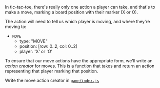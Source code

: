 In tic-tac-toe, there's really only one action a player
can take, and that's to make a move, marking a board position
with their marker (X or O).

The action will need to tell us which player is moving, and
where they're moving to:

  * `MOVE`
    - type: "MOVE"
    - position: [row: 0..2, col: 0..2]
    - player: 'X' or 'O'

To ensure that our move actions have the appropriate form, we'll
write an *action creator* for moves. This is a function that takes 
and return an action representing that player marking that position.

<guide>Write the move action creator in [`game/index.js`](./game/index.js)</guide>
